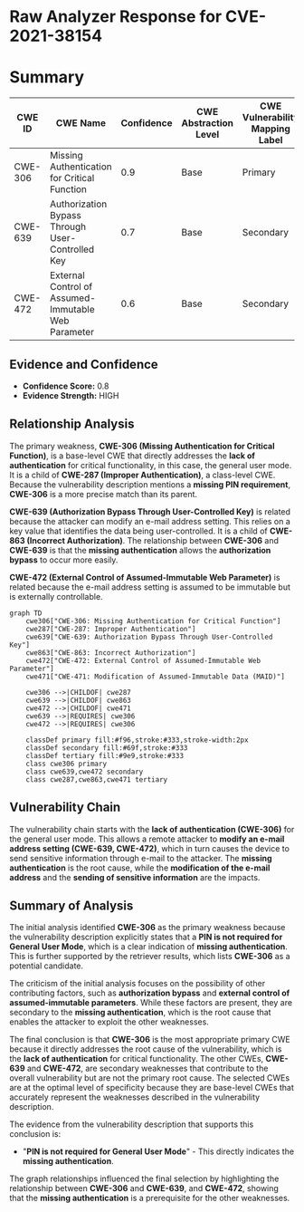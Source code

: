 # Raw Analyzer Response for CVE-2021-38154

# Summary
| CWE ID | CWE Name | Confidence | CWE Abstraction Level | CWE Vulnerability Mapping Label | CWE-Vulnerability Mapping Notes |
|---|---|---|---|---|---|
| CWE-306 | Missing Authentication for Critical Function | 0.9 | Base | Primary | Allowed |
| CWE-639 | Authorization Bypass Through User-Controlled Key | 0.7 | Base | Secondary | Allowed |
| CWE-472 | External Control of Assumed-Immutable Web Parameter | 0.6 | Base | Secondary | Allowed |

## Evidence and Confidence

*   **Confidence Score:** 0.8
*   **Evidence Strength:** HIGH

## Relationship Analysis
The primary weakness, **CWE-306 (Missing Authentication for Critical Function)**, is a base-level CWE that directly addresses the **lack of authentication** for critical functionality, in this case, the general user mode. It is a child of **CWE-287 (Improper Authentication)**, a class-level CWE. Because the vulnerability description mentions a **missing PIN requirement**, **CWE-306** is a more precise match than its parent.

**CWE-639 (Authorization Bypass Through User-Controlled Key)** is related because the attacker can modify an e-mail address setting. This relies on a key value that identifies the data being user-controlled. It is a child of **CWE-863 (Incorrect Authorization)**. The relationship between **CWE-306** and **CWE-639** is that the **missing authentication** allows the **authorization bypass** to occur more easily.

**CWE-472 (External Control of Assumed-Immutable Web Parameter)** is related because the e-mail address setting is assumed to be immutable but is externally controllable.

```mermaid
graph TD
    cwe306["CWE-306: Missing Authentication for Critical Function"]
    cwe287["CWE-287: Improper Authentication"]
    cwe639["CWE-639: Authorization Bypass Through User-Controlled Key"]
    cwe863["CWE-863: Incorrect Authorization"]
    cwe472["CWE-472: External Control of Assumed-Immutable Web Parameter"]
    cwe471["CWE-471: Modification of Assumed-Immutable Data (MAID)"]

    cwe306 -->|CHILDOF| cwe287
    cwe639 -->|CHILDOF| cwe863
    cwe472 -->|CHILDOF| cwe471
    cwe639 -->|REQUIRES| cwe306
    cwe472 -->|REQUIRES| cwe306

    classDef primary fill:#f96,stroke:#333,stroke-width:2px
    classDef secondary fill:#69f,stroke:#333
    classDef tertiary fill:#9e9,stroke:#333
    class cwe306 primary
    class cwe639,cwe472 secondary
    class cwe287,cwe863,cwe471 tertiary
```

## Vulnerability Chain
The vulnerability chain starts with the **lack of authentication (CWE-306)** for the general user mode. This allows a remote attacker to **modify an e-mail address setting (CWE-639, CWE-472)**, which in turn causes the device to send sensitive information through e-mail to the attacker. The **missing authentication** is the root cause, while the **modification of the e-mail address** and the **sending of sensitive information** are the impacts.

## Summary of Analysis
The initial analysis identified **CWE-306** as the primary weakness because the vulnerability description explicitly states that a **PIN is not required for General User Mode**, which is a clear indication of **missing authentication**. This is further supported by the retriever results, which lists **CWE-306** as a potential candidate.

The criticism of the initial analysis focuses on the possibility of other contributing factors, such as **authorization bypass** and **external control of assumed-immutable parameters**. While these factors are present, they are secondary to the **missing authentication**, which is the root cause that enables the attacker to exploit the other weaknesses.

The final conclusion is that **CWE-306** is the most appropriate primary CWE because it directly addresses the root cause of the vulnerability, which is the **lack of authentication** for critical functionality. The other CWEs, **CWE-639** and **CWE-472**, are secondary weaknesses that contribute to the overall vulnerability but are not the primary root cause. The selected CWEs are at the optimal level of specificity because they are base-level CWEs that accurately represent the weaknesses described in the vulnerability description.

The evidence from the vulnerability description that supports this conclusion is:

*   "**PIN is not required for General User Mode**" - This directly indicates the **missing authentication**.

The graph relationships influenced the final selection by highlighting the relationship between **CWE-306** and **CWE-639**, and **CWE-472**, showing that the **missing authentication** is a prerequisite for the other weaknesses.